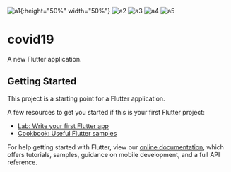![a1](https://user-images.githubusercontent.com/39927872/93143407-849cff00-f705-11ea-8e51-894b4d9c485a.jpg){:height="50%" width="50%"}
![a2](https://user-images.githubusercontent.com/39927872/93143411-85ce2c00-f705-11ea-8b98-e3be2907f179.jpg)
![a3](https://user-images.githubusercontent.com/39927872/93143414-86ff5900-f705-11ea-9382-65b74c94698e.jpg)
![a4](https://user-images.githubusercontent.com/39927872/93143400-81a20e80-f705-11ea-9958-bc688ecf4ec4.jpg)
![a5](https://user-images.githubusercontent.com/39927872/93143404-836bd200-f705-11ea-9747-31ed25c7b1cf.jpg)




# covid19

A new Flutter application.

## Getting Started

This project is a starting point for a Flutter application.

A few resources to get you started if this is your first Flutter project:

- [Lab: Write your first Flutter app](https://flutter.dev/docs/get-started/codelab)
- [Cookbook: Useful Flutter samples](https://flutter.dev/docs/cookbook)

For help getting started with Flutter, view our
[online documentation](https://flutter.dev/docs), which offers tutorials,
samples, guidance on mobile development, and a full API reference.
